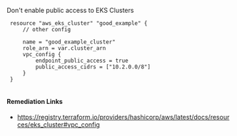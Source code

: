 
Don't enable public access to EKS Clusters

```hcl
 resource "aws_eks_cluster" "good_example" {
     // other config 
 
     name = "good_example_cluster"
     role_arn = var.cluster_arn
     vpc_config {
         endpoint_public_access = true
         public_access_cidrs = ["10.2.0.0/8"]
     }
 }
 
```

#### Remediation Links
 - https://registry.terraform.io/providers/hashicorp/aws/latest/docs/resources/eks_cluster#vpc_config

